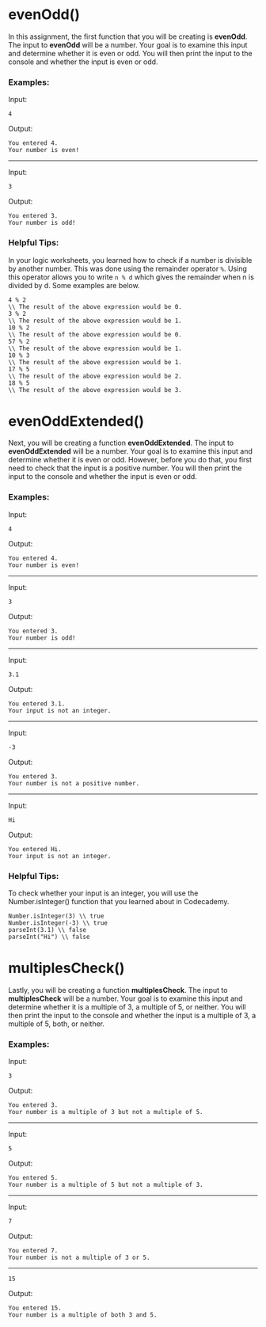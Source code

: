 # evenOdd()

In this assignment, the first function that you will be creating is **evenOdd**.  The input to **evenOdd** will be a number.  Your goal is to examine this input and determine whether it is even or odd.  You will then print the input to the console and whether the input is even or odd.

### Examples:

Input:

```
4
```

Output:
```
You entered 4.
Your number is even!
```
---

Input:

```
3
```

Output:
```
You entered 3.
Your number is odd!
```

### Helpful Tips:

In your logic worksheets, you learned how to check if a number is divisible by another number.  This was done using the remainder operator `%`.  Using this operator allows you to write `n % d` which gives the remainder when n is divided by d.  Some examples are below.

```
4 % 2
\\ The result of the above expression would be 0.
3 % 2
\\ The result of the above expression would be 1.
10 % 2
\\ The result of the above expression would be 0.
57 % 2
\\ The result of the above expression would be 1.
10 % 3
\\ The result of the above expression would be 1.
17 % 5
\\ The result of the above expression would be 2.
18 % 5
\\ The result of the above expression would be 3.
```



# evenOddExtended()

Next, you will be creating a function **evenOddExtended**.  The input to **evenOddExtended** will be a number.  Your goal is to examine this input and determine whether it is even or odd.  However, before you do that, you first need to check that the input is a positive number.  You will then print the input to the console and whether the input is even or odd.

### Examples:

Input:

```
4
```

Output:
```
You entered 4.
Your number is even!
```
---

Input:

```
3
```

Output:
```
You entered 3.
Your number is odd!
```
---

Input:

```
3.1
```

Output:
```
You entered 3.1.
Your input is not an integer.
```
---

Input:

```
-3
```

Output:
```
You entered 3.
Your number is not a positive number.
```

---

Input:

```
Hi
```

Output:
```
You entered Hi.
Your input is not an integer.
```

### Helpful Tips:

To check whether your input is an integer, you will use the Number.isInteger() function that you learned about in Codecademy.  

```
Number.isInteger(3) \\ true
Number.isInteger(-3) \\ true
parseInt(3.1) \\ false
parseInt("Hi") \\ false
```

# multiplesCheck()

Lastly, you will be creating a function **multiplesCheck**.  The input to **multiplesCheck** will be a number.  Your goal is to examine this input and determine whether it is a multiple of 3, a multiple of 5, or neither.  You will then print the input to the console and whether the input is a multiple of 3, a multiple of 5, both, or neither.

### Examples:

Input:

```
3
```

Output:
```
You entered 3.
Your number is a multiple of 3 but not a multiple of 5.
```
---

Input:

```
5
```

Output:
```
You entered 5.
Your number is a multiple of 5 but not a multiple of 3.
```

---

Input:

```
7
```

Output:
```
You entered 7.
Your number is not a multiple of 3 or 5.
```

---

```
15
```

Output:
```
You entered 15.
Your number is a multiple of both 3 and 5.
```
